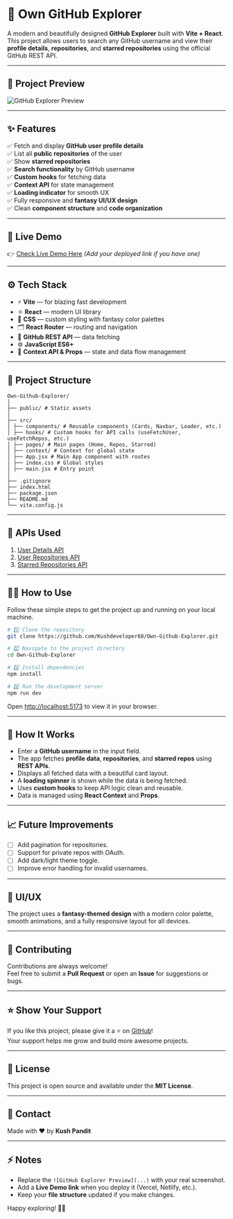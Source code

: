 # 🚀 Own GitHub Explorer

A modern and beautifully designed **GitHub Explorer** built with **Vite + React**. This project allows users to search any GitHub username and view their **profile details**, **repositories**, and **starred repositories** using the official GitHub REST API.

---

## 📸 Project Preview

![GitHub Explorer Preview](https://user-images.githubusercontent.com/your-screenshot.png) <!-- Replace with your actual screenshot URL -->

---

## ✨ Features

✅ Fetch and display **GitHub user profile details**  
✅ List all **public repositories** of the user  
✅ Show **starred repositories**  
✅ **Search functionality** by GitHub username  
✅ **Custom hooks** for fetching data  
✅ **Context API** for state management  
✅ **Loading indicator** for smooth UX  
✅ Fully responsive and **fantasy UI/UX design**  
✅ Clean **component structure** and **code organization**

---

## 🔗 Live Demo

👉 [Check Live Demo Here](#) *(Add your deployed link if you have one)*

---

## ⚙️ Tech Stack

- ⚡️ **Vite** — for blazing fast development
- ⚛️ **React** — modern UI library
- 🎨 **CSS** — custom styling with fantasy color palettes
- 🗂️ **React Router** — routing and navigation
- 🔗 **GitHub REST API** — data fetching
- ⚙️ **JavaScript ES6+**
- 🔄 **Context API & Props** — state and data flow management

---

## 📂 Project Structure

```plaintext
Own-Github-Explorer/
│
├── public/ # Static assets
│
├── src/
│ ├── components/ # Reusable components (Cards, Navbar, Loader, etc.)
│ ├── hooks/ # Custom hooks for API calls (useFetchUser, useFetchRepos, etc.)
│ ├── pages/ # Main pages (Home, Repos, Starred)
│ ├── context/ # Context for global state
│ ├── App.jsx # Main App component with routes
│ ├── index.css # Global styles
│ ├── main.jsx # Entry point
│
├── .gitignore
├── index.html
├── package.json
├── README.md
└── vite.config.js
```

---

## 🔑 APIs Used

1. [User Details API](https://api.github.com/users/kushdeveloper68)  
2. [User Repositories API](https://api.github.com/users/Kushdeveloper68/repos)  
3. [Starred Repositories API](https://api.github.com/users/Kushdeveloper68/starred)

---

## 🧑‍💻 How to Use

Follow these simple steps to get the project up and running on your local machine.

```bash
# 1️⃣ Clone the repository
git clone https://github.com/Kushdeveloper68/Own-Github-Explorer.git

# 2️⃣ Navigate to the project directory
cd Own-Github-Explorer

# 3️⃣ Install dependencies
npm install

# 4️⃣ Run the development server
npm run dev
```

Open [http://localhost:5173](http://localhost:5173) to view it in your browser.

---

## 📌 How It Works

- Enter a **GitHub username** in the input field.
- The app fetches **profile data**, **repositories**, and **starred repos** using **REST APIs**.
- Displays all fetched data with a beautiful card layout.
- A **loading spinner** is shown while the data is being fetched.
- Uses **custom hooks** to keep API logic clean and reusable.
- Data is managed using **React Context** and **Props**.

---

## 📈 Future Improvements

- [ ] Add pagination for repositories.
- [ ] Support for private repos with OAuth.
- [ ] Add dark/light theme toggle.
- [ ] Improve error handling for invalid usernames.

---

## 🎨 UI/UX

The project uses a **fantasy-themed design** with a modern color palette, smooth animations, and a fully responsive layout for all devices.

---

## 🤝 Contributing

Contributions are always welcome!  
Feel free to submit a **Pull Request** or open an **Issue** for suggestions or bugs.

---

## ⭐️ Show Your Support

If you like this project, please give it a ⭐️ on [GitHub](https://github.com/Kushdeveloper68/Own-Github-Explorer)!  
Your support helps me grow and build more awesome projects.

---

## 📜 License

This project is open source and available under the **MIT License**.

---

## 📧 Contact

Made with ❤️ by **Kush Pandit**

---

## ⚡️ Notes

- Replace the `![GitHub Explorer Preview](...)` with your real screenshot.
- Add a **Live Demo link** when you deploy it (Vercel, Netlify, etc.).
- Keep your **file structure** updated if you make changes.

Happy exploring! 🚀✨
